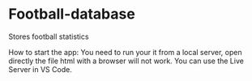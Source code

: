 # Football-database
 Stores football statistics

How to start the app:
 You need to run your it from a local server, open directly the file html with a browser will not work. You can use the Live Server in VS Code.
